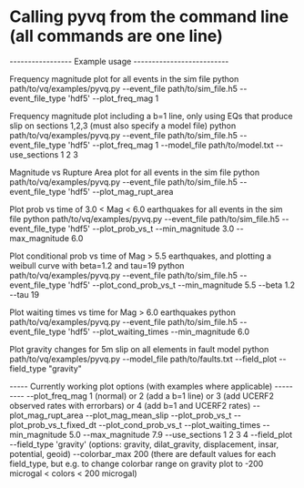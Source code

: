 # Calling pyvq from the command line (all commands are one line)
 ----------------- Example usage --------------------------

 Frequency magnitude plot for all events in the sim file
 python path/to/vq/examples/pyvq.py --event_file path/to/sim_file.h5 
            --event_file_type 'hdf5' --plot_freq_mag 1

 Frequency magnitude plot including a b=1 line, only using EQs that produce slip
   on sections 1,2,3 (must also specify a model file)
 python path/to/vq/examples/pyvq.py --event_file path/to/sim_file.h5 
            --event_file_type 'hdf5' --plot_freq_mag 1 
            --model_file path/to/model.txt --use_sections 1 2 3

 Magnitude vs Rupture Area plot for all events in the sim file
 python path/to/vq/examples/pyvq.py --event_file path/to/sim_file.h5 
            --event_file_type 'hdf5' --plot_mag_rupt_area

 Plot prob vs time of 3.0 < Mag < 6.0 earthquakes for all events in the sim file
 python path/to/vq/examples/pyvq.py --event_file path/to/sim_file.h5 
            --event_file_type 'hdf5' --plot_prob_vs_t --min_magnitude 3.0 
            --max_magnitude 6.0

 Plot conditional prob vs time of Mag > 5.5 earthquakes, and plotting a weibull
   curve with beta=1.2 and tau=19
 python path/to/vq/examples/pyvq.py --event_file path/to/sim_file.h5 
            --event_file_type 'hdf5' --plot_cond_prob_vs_t --min_magnitude 5.5 
            --beta 1.2 --tau 19

 Plot waiting times vs time for Mag > 6.0 earthquakes
 python path/to/vq/examples/pyvq.py --event_file path/to/sim_file.h5 
            --event_file_type 'hdf5' --plot_waiting_times --min_magnitude 6.0
            
 Plot gravity changes for 5m slip on all elements in fault model
 python path/to/vq/examples/pyvq.py --model_file path/to/faults.txt --field_plot
            --field_type "gravity"


 ----- Currently working plot options (with examples where applicable) ---------
 --plot_freq_mag 1 (normal) or 2 (add a b=1 line) or 3 (add UCERF2 observed 
                           rates with errorbars) or 4 (add b=1 and UCERF2 rates)
 --plot_mag_rupt_area
 --plot_mag_mean_slip
 --plot_prob_vs_t
 --plot_prob_vs_t_fixed_dt
 --plot_cond_prob_vs_t
 --plot_waiting_times
 --min_magnitude 5.0
 --max_magnitude 7.9
 --use_sections 1 2 3 4
 --field_plot 
 --field_type 'gravity' (options: gravity, dilat_gravity, displacement, insar, 
                                  potential, geoid)
 --colorbar_max 200 (there are default values for each field_type, but e.g. to 
                     change colorbar range on gravity plot to 
                     -200 microgal < colors < 200 microgal)


